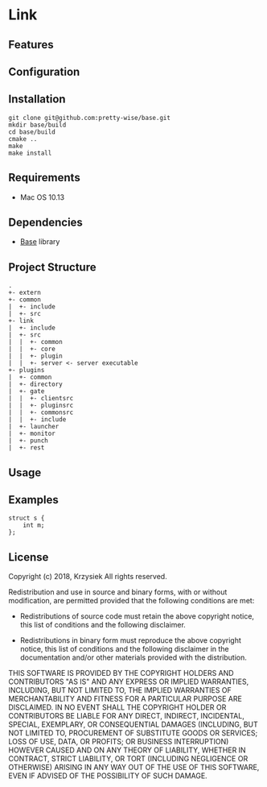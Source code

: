 Link
====

## Features
## Configuration
## Installation
```
git clone git@github.com:pretty-wise/base.git
mkdir base/build
cd base/build
cmake ..
make
make install
```
## Requirements
- Mac OS 10.13
## Dependencies
- [Base](https://github.com/pretty-wise/base) library
## Project Structure
```
.
+- extern
+- common
|  +- include
|  +- src
+- link
|  +- include
|  +- src
|  |  +- common
|  |  +- core
|  |  +- plugin
|  |  +- server <- server executable
+- plugins
|  +- common
|  +- directory
|  +- gate
|  |  +- clientsrc
|  |  +- pluginsrc
|  |  +- commonsrc
|  |  +- include
|  +- launcher
|  +- monitor
|  +- punch
|  +- rest
```
## Usage
## Examples
```code
struct s {
	int m;
};
```
## License
Copyright (c) 2018, Krzysiek
All rights reserved.

Redistribution and use in source and binary forms, with or without
modification, are permitted provided that the following conditions are met:

* Redistributions of source code must retain the above copyright notice, this
  list of conditions and the following disclaimer.

* Redistributions in binary form must reproduce the above copyright notice,
  this list of conditions and the following disclaimer in the documentation
  and/or other materials provided with the distribution.

THIS SOFTWARE IS PROVIDED BY THE COPYRIGHT HOLDERS AND CONTRIBUTORS "AS IS"
AND ANY EXPRESS OR IMPLIED WARRANTIES, INCLUDING, BUT NOT LIMITED TO, THE
IMPLIED WARRANTIES OF MERCHANTABILITY AND FITNESS FOR A PARTICULAR PURPOSE ARE
DISCLAIMED. IN NO EVENT SHALL THE COPYRIGHT HOLDER OR CONTRIBUTORS BE LIABLE
FOR ANY DIRECT, INDIRECT, INCIDENTAL, SPECIAL, EXEMPLARY, OR CONSEQUENTIAL
DAMAGES (INCLUDING, BUT NOT LIMITED TO, PROCUREMENT OF SUBSTITUTE GOODS OR
SERVICES; LOSS OF USE, DATA, OR PROFITS; OR BUSINESS INTERRUPTION) HOWEVER
CAUSED AND ON ANY THEORY OF LIABILITY, WHETHER IN CONTRACT, STRICT LIABILITY,
OR TORT (INCLUDING NEGLIGENCE OR OTHERWISE) ARISING IN ANY WAY OUT OF THE USE
OF THIS SOFTWARE, EVEN IF ADVISED OF THE POSSIBILITY OF SUCH DAMAGE.
